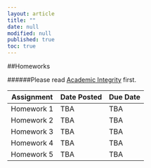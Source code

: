 ```yaml
---
layout: article
title: ""
date: null
modified: null
published: true
toc: true
---
```


##Homeworks

######Please read [Academic Integrity](http://www.faculty.umd.edu/teach/integrity.html) first.

Assignment | Date Posted | Due Date
---------- | ----------- | --------
Homework 1 | TBA         | TBA     
Homework 2 | TBA         | TBA     
Homework 3 | TBA         | TBA     
Homework 4 | TBA         | TBA
Homework 5 | TBA         | TBA